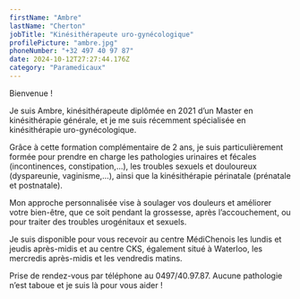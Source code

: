 ```yaml
---
firstName: "Ambre"
lastName: "Cherton"
jobTitle: "Kinésithérapeute uro-gynécologique"
profilePicture: "ambre.jpg"
phoneNumber: "+32 497 40 97 87"
date: 2024-10-12T27:27:44.176Z
category: "Paramedicaux"
---
```


Bienvenue ! 

Je suis Ambre, kinésithérapeute diplômée en 2021 d’un Master en kinésithérapie générale, et je me suis récemment spécialisée en kinésithérapie uro-gynécologique. 

Grâce à cette formation complémentaire de 2 ans, je suis particulièrement formée pour prendre en charge les pathologies urinaires et fécales (incontinences, constipation,…), les troubles sexuels et douloureux (dyspareunie, vaginisme,…), ainsi que la kinésithérapie périnatale (prénatale et postnatale). 

Mon approche personnalisée vise à soulager vos douleurs et améliorer votre bien-être, que ce soit pendant la grossesse, après l’accouchement, ou pour traiter des troubles urogénitaux et sexuels. 

Je suis disponible pour vous recevoir au centre MédiChenois les lundis et jeudis après-midis et au centre CKS, également situé à Waterloo, les mercredis après-midis et les vendredis matins. 

Prise de rendez-vous par téléphone au 0497/40.97.87. 
Aucune pathologie n’est taboue et je suis là pour vous aider !
